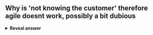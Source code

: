 ## Why is 'not knowing the customer' therefore agile doesnt work, possibly a bit dubious
<details>
<summary><b>Reveal answer</b></summary>
Software is produced with a <i>customer in mind</i>. Hard to think of a counter example
</details>
